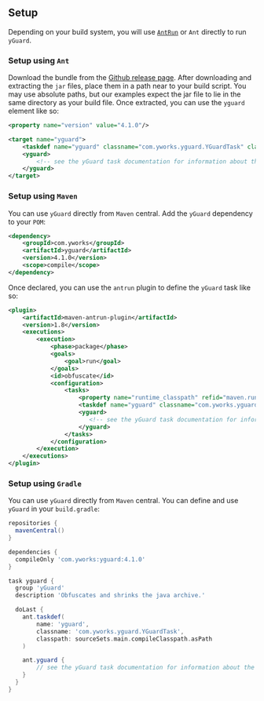 ## Setup

Depending on your build system, you will use [`AntRun`](http://maven.apache.org/plugins/maven-antrun-plugin/) or `Ant` directly to run `yGuard`.

### Setup using `Ant`
Download the bundle from the [Github release page](https://github.com/yWorks/yguard/releases/latest). After downloading and extracting the `jar` files, place them in a path near to your build script. You may use absolute paths, but our examples expect the jar file to lie in the same directory as your build file. Once extracted, you can use the `yguard` element like so:

```xml
<property name="version" value="4.1.0"/>

<target name="yguard">
    <taskdef name="yguard" classname="com.yworks.yguard.YGuardTask" classpath="${projectDir}/yguard-${version}.jar"/>
    <yguard>
        <!-- see the yGuard task documentation for information about the <yguard> element-->
    </yguard>
</target>
``` 

### Setup using `Maven`
You can use `yGuard` directly from `Maven` central. Add the `yGuard` dependency to your `POM`:

```xml
<dependency>
    <groupId>com.yworks</groupId>
    <artifactId>yguard</artifactId>
    <version>4.1.0</version>
    <scope>compile</scope>
</dependency>
```

Once declared, you can use the `antrun` plugin to define the `yGuard` task like so:
```xml
<plugin>
    <artifactId>maven-antrun-plugin</artifactId>
    <version>1.8</version>
    <executions>
        <execution>
            <phase>package</phase>
            <goals>
                <goal>run</goal>
            </goals>
            <id>obfuscate</id>
            <configuration>
                <tasks>
                    <property name="runtime_classpath" refid="maven.runtime.classpath"/>
                    <taskdef name="yguard" classname="com.yworks.yguard.YGuardTask" classpath="${runtime_classpath}"/>
                    <yguard>
                       <!-- see the yGuard task documentation for information about the <yguard> element-->
                    </yguard>
                </tasks>
            </configuration>
        </execution>
    </executions>
</plugin>
```

### Setup using `Gradle`

You can use `yGuard` directly from `Maven` central. You can define and use `yGuard` in your `build.gradle`:

```groovy
repositories {
  mavenCentral()
}

dependencies {
  compileOnly 'com.yworks:yguard:4.1.0'
}

task yguard {
  group 'yGuard'
  description 'Obfuscates and shrinks the java archive.'

  doLast {
    ant.taskdef(
        name: 'yguard',
        classname: 'com.yworks.yguard.YGuardTask',
        classpath: sourceSets.main.compileClasspath.asPath
    )

    ant.yguard {
        // see the yGuard task documentation for information about the yGuard element
    }
  }
}
```
